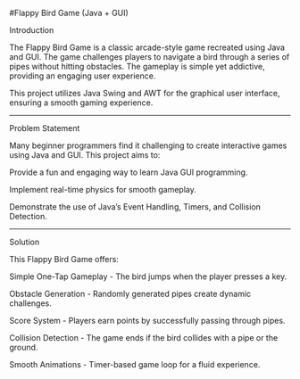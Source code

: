 #Flappy Bird Game (Java + GUI)

Introduction

The Flappy Bird Game is a classic arcade-style game recreated using Java and GUI. The game challenges players to navigate a bird through a series of pipes without hitting obstacles. The gameplay is simple yet addictive, providing an engaging user experience.

This project utilizes Java Swing and AWT for the graphical user interface, ensuring a smooth gaming experience.
<hr>

Problem Statement

Many beginner programmers find it challenging to create interactive games using Java and GUI. This project aims to:

Provide a fun and engaging way to learn Java GUI programming.

Implement real-time physics for smooth gameplay.

Demonstrate the use of Java’s Event Handling, Timers, and Collision Detection.
<hr>
Solution

This Flappy Bird Game offers:

Simple One-Tap Gameplay - The bird jumps when the player presses a key.

Obstacle Generation - Randomly generated pipes create dynamic challenges.

Score System - Players earn points by successfully passing through pipes.

Collision Detection - The game ends if the bird collides with a pipe or the ground.

Smooth Animations - Timer-based game loop for a fluid experience.
